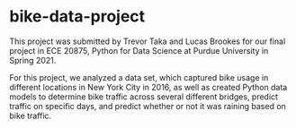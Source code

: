 # bike-data-project

This project was submitted by Trevor Taka and Lucas Brookes for our final project in ECE 20875, Python for Data Science at Purdue University in Spring 2021.

For this project, we analyzed a data set, which captured bike usage in different locations in New York City in 2016, as well as created Python data models to determine bike traffic across several different bridges, predict traffic on specific days, and predict whether or not it was raining based on bike traffic.
